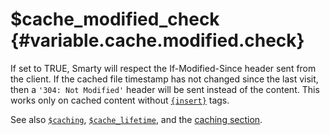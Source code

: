 \$cache\_modified\_check {#variable.cache.modified.check}
========================

If set to TRUE, Smarty will respect the If-Modified-Since header sent
from the client. If the cached file timestamp has not changed since the
last visit, then a `'304: Not Modified'` header will be sent instead of
the content. This works only on cached content without
[`{insert}`](#language.function.insert) tags.

See also [`$caching`](#variable.caching),
[`$cache_lifetime`](#variable.cache.lifetime), and the [caching
section](#caching).
